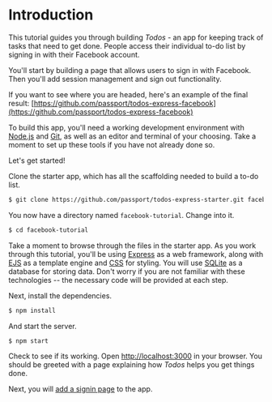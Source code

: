 # Introduction

This tutorial guides you through building _Todos_ - an app for keeping track of
tasks that need to get done.  People access their individual to-do list by
signing in with their Facebook account.

You'll start by building a page that allows users to sign in with Facebook.
Then you'll add session management and sign out functionality.

If you want to see where you are headed, here's an example of the final result:
[https://github.com/passport/todos-express-facebook](https://github.com/passport/todos-express-facebook)

To build this app, you'll need a working development environment with [Node.js](https://nodejs.org/)
and [Git](https://git-scm.com/), as well as an editor and terminal of your
choosing.  Take a moment to set up these tools if you have not already done so.

Let's get started!

Clone the starter app, which has all the scaffolding needed to build a to-do
list.

```sh
$ git clone https://github.com/passport/todos-express-starter.git facebook-tutorial
```

You now have a directory named `facebook-tutorial`.  Change into it.

```sh
$ cd facebook-tutorial
```

Take a moment to browse through the files in the starter app.  As you work
through this tutorial, you'll be using [Express](https://expressjs.com/) as a
web framework, along with [EJS](https://ejs.co/) as a template engine and [CSS](https://developer.mozilla.org/en-US/docs/Web/CSS)
for styling.  You will use [SQLite](https://www.sqlite.org/) as a database for
storing data.  Don't worry if you are not familiar with these technologies --
the necessary code will be provided at each step.

Next, install the dependencies.

```sh
$ npm install
```

And start the server.

```
$ npm start
```

Check to see if its working.  Open [http://localhost:3000](http://localhost:3000/)
in your browser.  You should be greeted with a page explaining how _Todos_ helps
you get things done.

Next, you will [add a signin page](prompt/) to the app.
